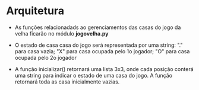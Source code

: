 # Arquitetura

* As funções relacionadads ao gerenciamentos das casas do jogo da velha ficarão no módulo **jogovelha.py**

* O estado de casa casa do jogo será representada por uma string: "." para casa vazia; "X" para casa ocupada pelo 1o jogador; "O" para casa ocupada pelo 2o jogador

* A função inicializar() retornará uma lista 3x3, onde cada posição conterá uma string para indicar o estado de uma casa do jogo. A função retornará toda as casa inicialmente vazias.